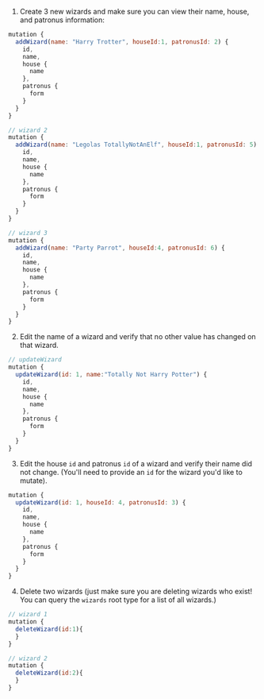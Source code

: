 

1. Create 3 new wizards and make sure you can view their name, house, and patronus information:
```js
mutation {
  addWizard(name: "Harry Trotter", houseId:1, patronusId: 2) {
    id,
    name,
    house {
      name
    },
    patronus {
      form
    }
  }
}

// wizard 2
mutation {
  addWizard(name: "Legolas TotallyNotAnElf", houseId:1, patronusId: 5) {
    id,
    name,
    house {
      name
    },
    patronus {
      form
    }
  }
}

// wizard 3
mutation {
  addWizard(name: "Party Parrot", houseId:4, patronusId: 6) {
    id,
    name,
    house {
      name
    },
    patronus {
      form
    }
  }
}
```


2. Edit the name of a wizard and verify that no other value has changed on that wizard.

```js
// updateWizard
mutation {
  updateWizard(id: 1, name:"Totally Not Harry Potter") {
    id,
    name,
    house {
      name
    },
    patronus {
      form
    }
  }
}
```

3. Edit the house `id` and patronus `id` of a wizard and verify their name did not change. (You'll need to provide an `id` for the wizard you'd like to mutate).

```js
mutation {
  updateWizard(id: 1, houseId: 4, patronusId: 3) {
    id,
    name,
    house {
      name
    },
    patronus {
      form
    }
  }
}
```

4. Delete two wizards (just make sure you are deleting wizards who exist! You can query the `wizards` root type for a list of all wizards.)


```js
// wizard 1
mutation {
  deleteWizard(id:1){
  }
}

// wizard 2
mutation {
  deleteWizard(id:2){
  }
}
```